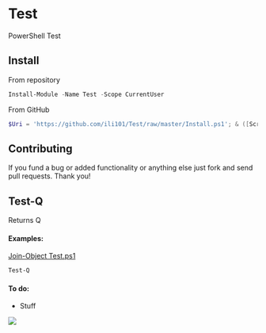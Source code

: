 # Test
PowerShell Test

## Install
From repository
```PowerShell
Install-Module -Name Test -Scope CurrentUser
```
From GitHub
```PowerShell
$Uri = 'https://github.com/ili101/Test/raw/master/Install.ps1'; & ([Scriptblock]::Create((iwr $Uri).Content)) -FromGitHub $Uri
```

## Contributing
If you fund a bug or added functionality or anything else just fork and send pull requests. Thank you!

## Test-Q
Returns Q

#### Examples:
[Join-Object Test.ps1](https://github.com/ili101/Tests/blob/master/Examples/Test-Q.Examples.ps1)
```PowerShell
Test-Q
```

#### To do:
* Stuff

![](https://raw.githubusercontent.com/ili101/Test/master/Examples/Example1.png)
